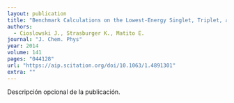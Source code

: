 ```yaml
---
layout: publication
title: "Benchmark Calculations on the Lowest-Energy Singlet, Triplet, and Quintet States of the Four-Electron Harmonium Atom"
authors:
  - Cioslowski J., Strasburger K., Matito E.
journal: "J. Chem. Phys"
year: 2014
volume: 141
pages: "044128"
url: "https://aip.scitation.org/doi/10.1063/1.4891301"
extra: ""
---
```


Descripción opcional de la publicación.

